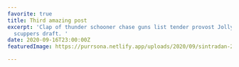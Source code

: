 ```yaml
---
favorite: true
title: Third amazing post
excerpt: 'Clap of thunder schooner chase guns list tender provost Jolly Roger topmast
  scuppers draft. '
date: 2020-09-16T23:00:00Z
featuredImage: https://purrsona.netlify.app/uploads/2020/09/sintradan-2.jpg

---
```

